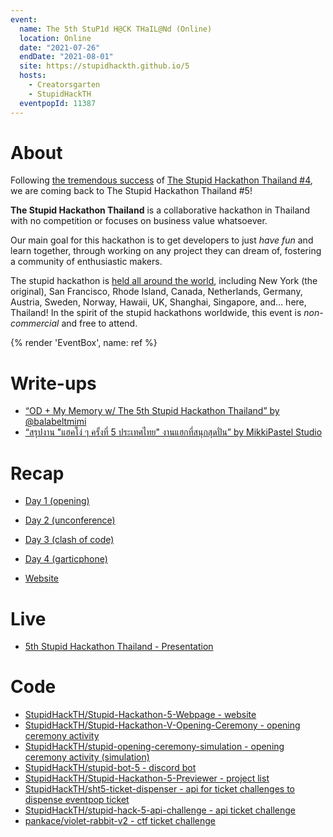 ```yaml
---
event:
  name: The 5th StuP1d H@CK THaIL@Nd (Online)
  location: Online
  date: "2021-07-26"
  endDate: "2021-08-01"
  site: https://stupidhackth.github.io/5
  hosts:
    - Creatorsgarten
    - StupidHackTH
  eventpopId: 11387
---
```


# About

Following [the tremendous success](https://stupidhackth.github.io/4/) of [The Stupid Hackathon Thailand #4](sht4), we are coming back to The Stupid Hackathon Thailand #5!

**The Stupid Hackathon Thailand** is a collaborative hackathon in Thailand with no competition or focuses on business value whatsoever.

Our main goal for this hackathon is to get developers to just _have fun_ and learn together, through working on any project they can dream of, fostering a community of enthusiastic makers.

The stupid hackathon is [held all around the world](https://gist.github.com/cheeaun/c3fe6cbb11aef1e146a3474dccf63b87), including New York (the original), San Francisco, Rhode Island, Canada, Netherlands, Germany, Austria, Sweden, Norway, Hawaii, UK, Shanghai, Singapore, and… here, Thailand! In the spirit of the stupid hackathons worldwide, this event is _non-commercial_ and free to attend.

{% render 'EventBox', name: ref %}

# Write-ups

- [“OD + My Memory w/ The 5th Stupid Hackathon Thailand” by @balabeltmimi](https://balabeltmimi.medium.com/od-my-memory-w-the-5th-stupid-hackathon-thailand-6914ba8b5d34)
- [“สรุปงาน "แฮคโง่ ๆ ครั้งที่ 5 ประเทศไทย" งานแฮกที่สนุกสุดปั่น” by MikkiPastel Studio](https://www.mikkipastel.com/the-5th-stupid-hackathon-thailand/)

# Recap

- [Day 1 (opening)](https://www.facebook.com/StupidHackTH/posts/1488014734864761)
- [Day 2 (unconference)](https://www.facebook.com/StupidHackTH/videos/2644853965818704/)
- [Day 3 (clash of code)](https://www.facebook.com/StupidHackTH/posts/1489738044692430)
- [Day 4 (garticphone)](https://www.facebook.com/StupidHackTH/posts/1490028547996713)

- [Website](https://stupidhackth.github.io/5/)

# Live

- [5th Stupid Hackathon Thailand - Presentation](https://www.facebook.com/events/616627022651912)

# Code

- [StupidHackTH/Stupid-Hackathon-5-Webpage - website](https://github.com/StupidHackTH/Stupid-Hackathon-5-Webpage)
- [StupidHackTH/Stupid-Hackathon-V-Opening-Ceremony - opening ceremony activity](https://github.com/StupidHackTH/Stupid-Hackathon-V-Opening-Ceremony)
- [StupidHackTH/stupid-opening-ceremony-simulation - opening ceremony activity (simulation)](https://github.com/StupidHackTH/stupid-opening-ceremony-simulation)
- [StupidHackTH/stupid-bot-5 - discord bot](https://github.com/StupidHackTH/stupid-bot-5)
- [StupidHackTH/Stupid-Hackathon-5-Previewer - project list](https://github.com/StupidHackTH/Stupid-Hackathon-5-Previewer)
- [StupidHackTH/sht5-ticket-dispenser - api for ticket challenges to dispense eventpop ticket](https://github.com/StupidHackTH/sht5-ticket-dispenser)
- [StupidHackTH/stupid-hack-5-api-challenge - api ticket challenge](https://github.com/StupidHackTH/stupid-hack-5-api-challenge)
- [pankace/violet-rabbit-v2 - ctf ticket challenge](https://github.com/pankace/violet-rabbit-v2)
